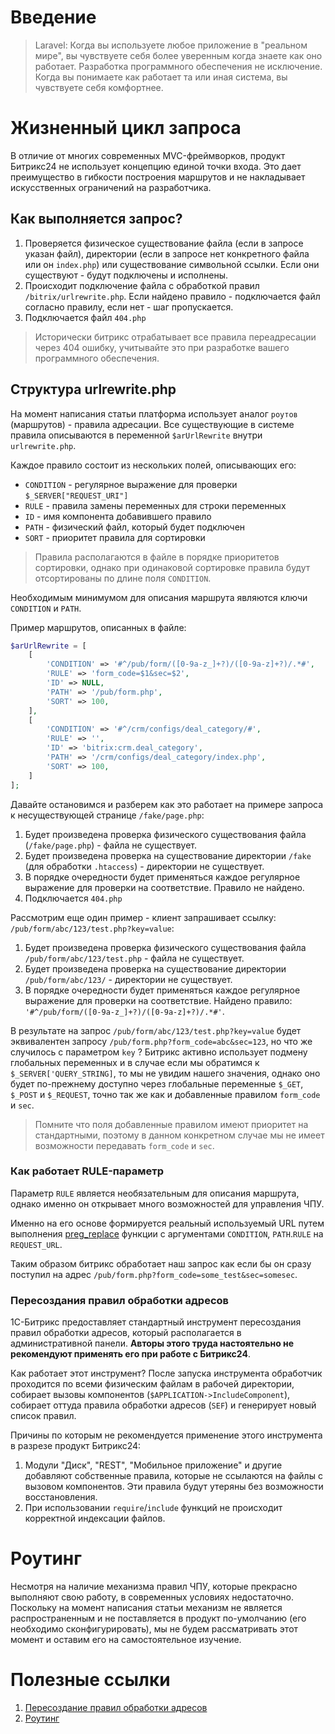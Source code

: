 # Введение

>Laravel: Когда вы используете любое приложение в "реальном мире", вы чувствуете себя более уверенным когда знаете как оно работает. Разработка программного обеспечения не исключение. Когда вы понимаете как работает та или иная система, вы чувствуете себя комфортнее.

# Жизненный цикл запроса

В отличие от многих современных MVC-фреймворков, продукт Битрикс24 не использует концепцию единой точки входа. Это дает преимущество в гибкости построения маршрутов и не накладывает искусственных ограничений на разработчика.

## Как выполняется запрос?

1. Проверяется физическое существование файла (если в запросе указан файл), директории (если в запросе нет конкретного файла или он `index.php`) или существование символьной ссылки. Если они существуют - будут подключены и исполнены.
2. Происходит подключение файла с обработкой правил `/bitrix/urlrewrite.php`. Если найдено правило - подключается файл согласно правилу, если нет - шаг пропускается.
3. Подключается файл `404.php`

>Исторически битрикс отрабатывает все правила переадресации через 404 ошибку, учитывайте это при разработке вашего программного обеспечения.

## Структура urlrewrite.php

На момент написания статьи платформа использует аналог `роутов` (маршрутов) - правила адресации. Все существующие в системе правила описываются в переменной `$arUrlRewrite` внутри `urlrewrite.php`.

Каждое правило состоит из нескольких полей, описывающих его:
- `CONDITION` - регулярное выражение для проверки `$_SERVER["REQUEST_URI"]`
- `RULE` - правила замены переменных для строки переменных
- `ID` - имя компонента добавившего правило
- `PATH` - физический файл, который будет подключен
- `SORT` - приоритет правила для сортировки

>Правила располагаются в файле в порядке приоритетов сортировки, однако при одинаковой сортировке правила будут отсортированы по длине поля `CONDITION`.

Необходимым минимумом для описания маршрута являются ключи `CONDITION` и `PATH`.

Пример маршрутов, описанных в файле:

```php
$arUrlRewrite = [
    [
        'CONDITION' => '#^/pub/form/([0-9a-z_]+?)/([0-9a-z]+?)/.*#',
        'RULE' => 'form_code=$1&sec=$2',
        'ID' => NULL,
        'PATH' => '/pub/form.php',
        'SORT' => 100,
    ],
    [
        'CONDITION' => '#^/crm/configs/deal_category/#',
        'RULE' => '',
        'ID' => 'bitrix:crm.deal_category',
        'PATH' => '/crm/configs/deal_category/index.php',
        'SORT' => 100,
    ]
];
```

Давайте остановимся и разберем как это работает на примере запроса к несуществующей странице `/fake/page.php`:
1. Будет произведена проверка физического существования файла (`/fake/page.php`) - файла не существует.
2. Будет произведена проверка на существование директории `/fake` (для обработки `.htaccess`) - директории не существует.
3. В порядке очередности будет применяться каждое регулярное выражение для проверки на соответствие. Правило не найдено.
4. Подключается `404.php`

Рассмотрим еще один пример - клиент запрашивает ссылку: `/pub/form/abc/123/test.php?key=value`:
1. Будет произведена проверка физического существования файла `/pub/form/abc/123/test.php` - файла не существует.
2. Будет произведена проверка на существование директории `/pub/form/abc/123/` - директории не существует.
3. В порядке очередности будет применяться каждое регулярное выражение для проверки на соответствие. Найдено правило: `'#^/pub/form/([0-9a-z_]+?)/([0-9a-z]+?)/.*#'`.

В результате на запрос `/pub/form/abc/123/test.php?key=value` будет эквивалентен запросу `/pub/form.php?form_code=abc&sec=123`, но что же случилось с параметром `key` ? Битрикс активно использует подмену глобальных переменных и в случае если мы обратимся к `$_SERVER['QUERY_STRING]`, то мы не увидим нашего значения, однако оно будет по-прежнему доступно через глобальные переменные `$_GET`, `$_POST` и `$_REQUEST`, точно так же как и добавленные правилом `form_code` и `sec`. 

>Помните что поля добавленные правилом имеют приоритет на стандартными, поэтому в данном конкретном случае мы не имеет возможности передавать `form_code` и `sec`. 

### Как работает RULE-параметр

Параметр `RULE` является необязательным для описания маршрута, однако именно он открывает много возможностей для управления ЧПУ.

Именно на его основе формируется реальный используемый URL путем выполнения [preg_replace](https://www.php.net/manual/ru/function.preg-replace.php) функции с аргументами `CONDITION`, `PATH`.`RULE` на `REQUEST_URL`. 

Таким образом битрикс обработает наш запрос как если бы он сразу поступил на адрес `/pub/form.php?form_code=some_test&sec=somesec`. 

### Пересоздания правил обработки адресов

1С-Битрикс предоставляет стандартный инструмент пересоздания правил обработки адресов, который располагается в административной панели. **Авторы этого труда настоятельно не рекомендуют применять его при работе с Битрикс24**.

Как работает этот инструмент?
После запуска инструмента обработчик проходится по всеми физическим файлам в рабочей директории, собирает вызовы компонентов (`$APPLICATION->IncludeComponent`), собирает оттуда правила обработки адресов (`SEF`) и генерирует новый список правил.

Причины по которым не рекомендуется применение этого инструмента в разрезе продукт Битрикс24:
1. Модули "Диск", "REST", "Мобильное приложение" и другие добавляют собственные правила, которые не ссылаются на файлы с вызовом компонентов. Эти правила будут утеряны без возможности восстановления.
2. При использовании `require`/`include` функций не происходит корректной индексации файлов.

# Роутинг

Несмотря на наличие механизма правил ЧПУ, которые прекрасно выполняют свою работу, в современных условиях недостаточно. Поскольку на момент написания статьи механизм не является распространенным и не поставляется в продукт по-умолчанию (его необходимо сконфигурировать), мы не будем рассматривать этот момент и оставим его на самостоятельное изучение.

# Полезные ссылки

1. [Пересоздание правил обработки адресов](https://dev.1c-bitrix.ru/user_help/settings/settings/urlrewrite/urlrewrite_reindex.php)
2. [Роутинг](https://dev.1c-bitrix.ru/learning/course/index.php?COURSE_ID=43&CHAPTER_ID=013764&LESSON_PATH=3913.3516.5062.13764)